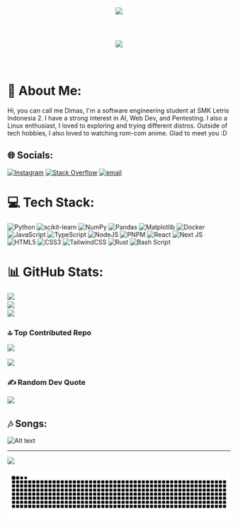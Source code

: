 <h1 align="center">
    <img src="https://readme-typing-svg.herokuapp.com/?font=Righteous&size=35&center=true&vCenter=true&width=500&height=70&duration=4000&lines=Hello+There!+👋;+I'm+Dimas+🙂;" />
</h1>
<h1 align="center">
        <img align="center" src="https://github.com/Anmol-Baranwal/Cool-GIFs-For-GitHub/assets/74038190/219bcc70-f5dc-466b-9a60-29653d8e8433" width="500">
</h1>
<br/>

# 💫 About Me:
Hi, you can call me Dimas, I'm a software engineering student at SMK Letris Indonesia 2. I have a strong interest in AI, Web Dev, and Pentesting. I also a Linux enthusiast, I loved to exploring and trying different distros. Outside of tech hobbies, I also loved to watching rom-com anime. Glad to meet you :D

## 🌐 Socials:
[![Instagram](https://img.shields.io/badge/Instagram-%23E4405F.svg?logo=Instagram&logoColor=white)](https://instagram.com/dimasalx.sa_) [![Stack Overflow](https://img.shields.io/badge/-Stackoverflow-FE7A16?logo=stack-overflow&logoColor=white)](https://stackoverflow.com/users/29076795) [![email](https://img.shields.io/badge/Email-D14836?logo=gmail&logoColor=white)](mailto:dimasalexander27@gmail.com)


# 💻 Tech Stack:
![Python](https://img.shields.io/badge/python-3670A0?style=for-the-badge&logo=python&logoColor=ffdd54) ![scikit-learn](https://img.shields.io/badge/scikit--learn-%23F7931E.svg?style=for-the-badge&logo=scikit-learn&logoColor=white) ![NumPy](https://img.shields.io/badge/numpy-%23013243.svg?style=for-the-badge&logo=numpy&logoColor=white) ![Pandas](https://img.shields.io/badge/pandas-%23150458.svg?style=for-the-badge&logo=pandas&logoColor=white) ![Matplotlib](https://img.shields.io/badge/Matplotlib-%23ffffff.svg?style=for-the-badge&logo=Matplotlib&logoColor=black) ![Docker](https://img.shields.io/badge/docker-%230db7ed.svg?style=for-the-badge&logo=docker&logoColor=white)
 ![JavaScript](https://img.shields.io/badge/javascript-%23323330.svg?style=for-the-badge&logo=javascript&logoColor=%23F7DF1E) ![TypeScript](https://img.shields.io/badge/typescript-%23007ACC.svg?style=for-the-badge&logo=typescript&logoColor=white) ![NodeJS](https://img.shields.io/badge/node.js-6DA55F?style=for-the-badge&logo=node.js&logoColor=white) ![PNPM](https://img.shields.io/badge/pnpm-%234a4a4a.svg?style=for-the-badge&logo=pnpm&logoColor=f69220)
 ![React](https://img.shields.io/badge/react-%2320232a.svg?style=for-the-badge&logo=react&logoColor=%2361DAFB) ![Next JS](https://img.shields.io/badge/Next-black?style=for-the-badge&logo=next.js&logoColor=white) ![HTML5](https://img.shields.io/badge/html5-%23E34F26.svg?style=for-the-badge&logo=html5&logoColor=white) ![CSS3](https://img.shields.io/badge/css3-%231572B6.svg?style=for-the-badge&logo=css3&logoColor=white) ![TailwindCSS](https://img.shields.io/badge/tailwindcss-%2338B2AC.svg?style=for-the-badge&logo=tailwind-css&logoColor=white) ![Rust](https://img.shields.io/badge/rust-%23000000.svg?style=for-the-badge&logo=rust&logoColor=white) ![Bash Script](https://img.shields.io/badge/bash_script-%23121011.svg?style=for-the-badge&logo=gnu-bash&logoColor=white) 
# 📊 GitHub Stats:
![](https://github-readme-stats.vercel.app/api?username=dimstyle&theme=tokyonight&hide_border=false&include_all_commits=true&count_private=true)<br/>
![](https://github-readme-streak-stats.herokuapp.com/?user=dimstyle&theme=tokyonight&hide_border=true)<br/>
![](https://github-readme-stats.vercel.app/api/top-langs/?username=dimstyle&theme=tokyonight&hide_border=false&include_all_commits=true&count_private=true&layout=compact)

### 🔝 Top Contributed Repo
![](https://github-contributor-stats.vercel.app/api?username=dimstyle&limit=5&theme=dark&combine_all_yearly_contributions=true)

[![](https://visitcount.itsvg.in/api?id=dimstyle&icon=0&color=0)](https://visitcount.itsvg.in)

### ✍️ Random Dev Quote
![](https://quotes-github-readme.vercel.app/api?type=horizontal&theme=tokyonight)

## 🎶 Songs:
![Alt text](https://spotify-recently-played-readme.vercel.app/api?user=31l7mav3yuxidugktydzxp4lp7xq&unique={true|1|on|yes})

---
[![](https://visitcount.itsvg.in/api?id=dimstyle&icon=0&color=0)](https://visitcount.itsvg.in)

![snake gif](https://github.com/dimstyle/Smilebruh/blob/output/github-snake-dark.svg)

